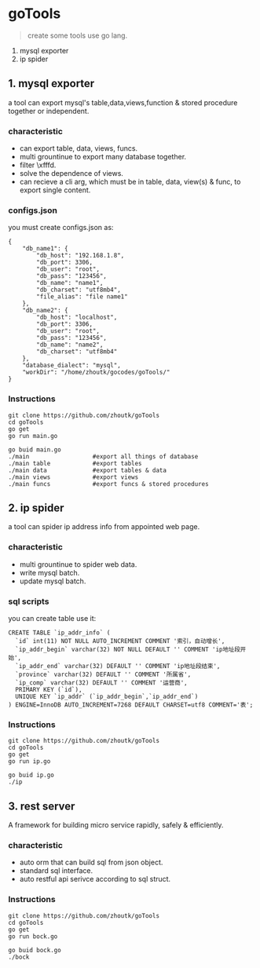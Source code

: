 # goTools
> create some tools use go lang.
1. mysql exporter
2. ip spider

## 1. mysql exporter
a tool can export mysql's table,data,views,function & stored procedure together or independent.

### characteristic
- can export table, data, views, funcs.
- multi grountinue to export many database together.
- filter \xfffd.
- solve the dependence of views.
- can recieve a cli arg, which must be in table, data, view(s) & func, to export single content.

### configs.json
you must create configs.json as:

```
{
    "db_name1": {
        "db_host": "192.168.1.8",
        "db_port": 3306,
        "db_user": "root",
        "db_pass": "123456",
        "db_name": "name1",
        "db_charset": "utf8mb4",
        "file_alias": "file name1"
    },
    "db_name2": {
        "db_host": "localhost",
        "db_port": 3306,
        "db_user": "root",
        "db_pass": "123456",
        "db_name": "name2",
        "db_charset": "utf8mb4"
    },
    "database_dialect": "mysql",
    "workDir": "/home/zhoutk/gocodes/goTools/"
}
```
### Instructions
```
git clone https://github.com/zhoutk/goTools
cd goTools
go get
go run main.go

go buid main.go
./main                  #export all things of database
./main table            #export tables
./main data             #export tables & data
./main views            #export views
./main funcs            #export funcs & stored procedures
```

## 2. ip spider
a tool can spider ip address info from appointed web page.

### characteristic
- multi grountinue to spider web data.
- write mysql batch.
- update mysql batch.

### sql scripts
you can create table use it:

```
CREATE TABLE `ip_addr_info` (
  `id` int(11) NOT NULL AUTO_INCREMENT COMMENT '索引，自动增长',
  `ip_addr_begin` varchar(32) NOT NULL DEFAULT '' COMMENT 'ip地址段开始',
  `ip_addr_end` varchar(32) DEFAULT '' COMMENT 'ip地址段结束',
  `province` varchar(32) DEFAULT '' COMMENT '所属省',
  `ip_comp` varchar(32) DEFAULT '' COMMENT '运营商',
  PRIMARY KEY (`id`),
  UNIQUE KEY `ip_addr` (`ip_addr_begin`,`ip_addr_end`)
) ENGINE=InnoDB AUTO_INCREMENT=7268 DEFAULT CHARSET=utf8 COMMENT='表';
```
### Instructions
```
git clone https://github.com/zhoutk/goTools
cd goTools
go get
go run ip.go

go buid ip.go
./ip 
```

## 3. rest server
A framework for building micro service rapidly, safely & efficiently.

### characteristic
- auto orm that can build sql from json object.
- standard sql interface.
- auto restful api serivce according to sql struct.

### Instructions
```
git clone https://github.com/zhoutk/goTools
cd goTools
go get
go run bock.go

go buid bock.go
./bock
```
